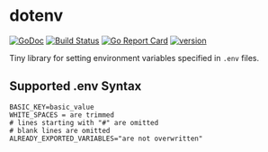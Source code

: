 # dotenv

[![GoDoc](https://godoc.org/github.com/radlinskii/dotenv?status.svg)](https://godoc.org/github.com/radlinskii/dotenv)
[![Build Status](https://travis-ci.com/radlinskii/dotenv.svg?branch=master)](https://travis-ci.com/radlinskii/dotenv)
[![Go Report Card](https://goreportcard.com/badge/github.com/radlinskii/dotenv)](https://goreportcard.com/report/github.com/radlinskii/dotenv)
[![version](https://img.shields.io/github/release/radlinskii/dotenv.svg)](https://img.shields.io/github/release/radlinskii/dotenv.svg)

Tiny library for setting environment variables specified in `.env` files.

## Supported .env Syntax

```.env
BASIC_KEY=basic_value
WHITE_SPACES = are trimmed
# lines starting with "#" are omitted
# blank lines are omitted
ALREADY_EXPORTED_VARIABLES="are not overwritten"
```
